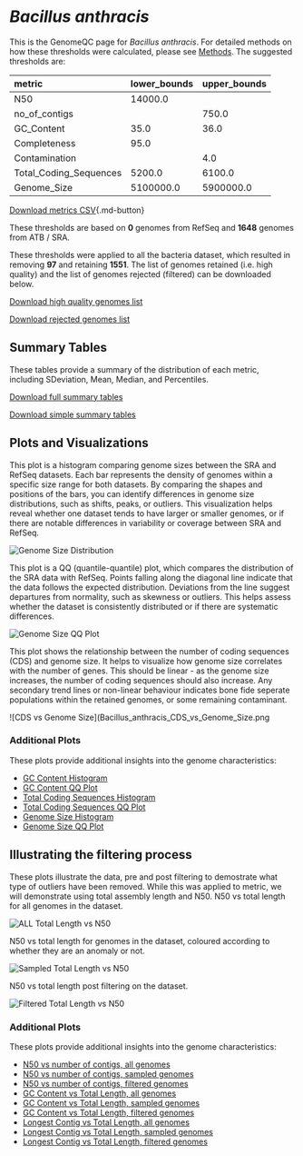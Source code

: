 # *Bacillus anthracis*

This is the GenomeQC page for *Bacillus anthracis*. For detailed methods on how these thresholds were calculated, please see [Methods](../../methods.md).
The suggested thresholds are: 

| metric                 | lower_bounds   | upper_bounds   |
|:-----------------------|:---------------|:---------------|
| N50                    | 14000.0        |                |
| no_of_contigs          |                | 750.0          |
| GC_Content             | 35.0           | 36.0           |
| Completeness           | 95.0           |                |
| Contamination          |                | 4.0            |
| Total_Coding_Sequences | 5200.0         | 6100.0         |
| Genome_Size            | 5100000.0      | 5900000.0      |

[Download metrics CSV](Bacillus_anthracis_metrics.csv){.md-button}


These thresholds are based on **0** genomes from RefSeq and **1648** genomes from ATB / SRA.

These thresholds were applied to all the bacteria dataset, which resulted in removing **97** and retaining **1551**.
The list of genomes retained (i.e. high quality) and the list of genomes rejected (filtered) can be downloaded below. 

[Download high quality genomes list](Bacillus_anthracis_high_quality_genomes.csv.xz)


[Download rejected genomes list](Bacillus_anthracis_filtered_out_genomes.csv.xz)



## Summary Tables
These tables provide a summary of the distribution of each metric, including SDeviation, Mean, Median, and Percentiles.

[Download full summary tables](summary.csv)

[Download simple summary tables](selected_summary.csv)

## Plots and Visualizations

This plot is a histogram comparing genome sizes between the SRA and RefSeq datasets. Each bar represents the density of genomes within a specific size range for both datasets. By comparing the shapes and positions of the bars, you can identify differences in genome size distributions, such as shifts, peaks, or outliers. This visualization helps reveal whether one dataset tends to have larger or smaller genomes, or if there are notable differences in variability or coverage between SRA and RefSeq.

![Genome Size Distribution](Genome_Size_refseq_histogram_kde.png)

This plot is a QQ (quantile-quantile) plot, which compares the distribution of the SRA data with RefSeq. Points falling along the diagonal line indicate that the data follows the expected distribution. Deviations from the line suggest departures from normality, such as skewness or outliers. This helps assess whether the dataset is consistently distributed or if there are systematic differences.

![Genome Size QQ Plot](Genome_Size_refseq_qqplot.png)

This plot shows the relationship between the number of coding sequences (CDS) and genome size. It helps to visualize how genome size correlates with the number of genes. This should be linear - as the genome size increases, the number of coding sequences should also increase. Any secondary trend lines or non-linear behaviour indicates bone fide seperate populations within the retained genomes, or some remaining contaminant. 

![CDS vs Genome Size](Bacillus_anthracis_CDS_vs_Genome_Size.png

### Additional Plots

These plots provide additional insights into the genome characteristics:

- [GC Content Histogram](GC_Content_refseq_histogram_kde.png)
- [GC Content QQ Plot](GC_Content_refseq_qqplot.png)
- [Total Coding Sequences Histogram](Total_Coding_Sequences_refseq_histogram_kde.png)
- [Total Coding Sequences QQ Plot](Total_Coding_Sequences_refseq_qqplot.png)
- [Genome Size Histogram](Genome_Size_refseq_histogram_kde.png)
- [Genome Size QQ Plot](Genome_Size_refseq_qqplot.png)
## Illustrating the filtering process
These plots illustrate the data, pre and post filtering to demostrate what type of outliers have been removed. While this was applied to metric, we will demonstrate using total assembly length and N50.
N50 vs total length for all genomes in the dataset.

![ALL Total Length vs N50](Bacillus_anthracis_all_total_length_N50.png)

N50 vs total length for genomes in the dataset, coloured according to whether they are an anomaly or not.

![Sampled Total Length vs N50](Bacillus_anthracis_sample_total_length_N50.png)

N50 vs total length post filtering on the dataset.

![Filtered Total Length vs N50](Bacillus_anthracis_filt_total_length_N50.png)

### Additional Plots

These plots provide additional insights into the genome characteristics:

- [N50 vs number of contigs, all genomes](Bacillus_anthracis_all_N50_number.png)
- [N50 vs number of contigs, sampled genomes](Bacillus_anthracis_sample_N50_number.png)
- [N50 vs number of contigs, filtered genomes](Bacillus_anthracis_filt_N50_number.png)
- [GC Content vs Total Length, all genomes](Bacillus_anthracis_all_total_length_GC_Content.png)
- [GC Content vs Total Length, sampled genomes](Bacillus_anthracis_sample_total_length_GC_Content.png)
- [GC Content vs Total Length, filtered genomes](Bacillus_anthracis_filt_total_length_GC_Content.png)
- [Longest Contig vs Total Length, all genomes](Bacillus_anthracis_all_total_length_longest.png)
- [Longest Contig vs Total Length, sampled genomes](Bacillus_anthracis_sample_total_length_longest.png)
- [Longest Contig vs Total Length, filtered genomes](Bacillus_anthracis_filt_total_length_longest.png)
